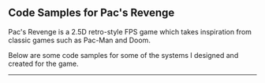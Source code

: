 ## Code Samples for Pac's Revenge

Pac's Revenge is a 2.5D retro-style FPS game which takes inspiration from classic games such as Pac-Man and Doom.

Below are some code samples for some of the systems I designed and created for the game.

---

